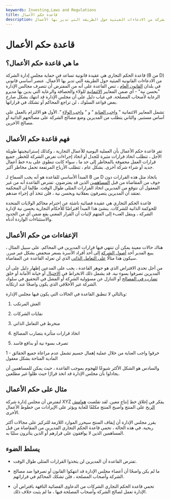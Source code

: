 ```yaml
---
keywords: Investing,Laws and Regulations
title: قاعدة حكم الأعمال
description: تساعد قاعدة حكم الأعمال على عزل مجلس إدارة الشركة من الادعاءات العبثية حول الطريقة التي تدير بها الأعمال.
---
```


# قاعدة حكم الأعمال
## ما هي قاعدة حكم الأعمال؟

قاعدة الحكم التجاري هي عقيدة قانونية تساعد في حماية مجلس إدارة الشركة (B من D) من الادعاءات القانونية العبثية حول الطريقة التي تدير بها الأعمال. عنصر أساسي قانوني في بلدان [القانون العام](/common-law) ، تنص القاعدة على أنه من المفترض أن تتصرف مجالس الإدارة "بحسن نية" - أي ضمن المعايير [الائتمانية](/fiduciary) للولاء والحصافة والرعاية التي يدين بها مديرو الرعاية لأصحاب المصلحة. في غياب دليل على أن مجلس الإدارة قد انتهك بشكل صارخ بعض قواعد السلوك ، لن تراجع المحاكم أو تشكك في قراراتها.

تشمل المعايير الائتمانية " [واجب العناية](/duty-care) " و " [واجب الولاء](/duty-loyalty) ". الأول هو الالتزام بالعمل على أساس مستنير. والثاني يتطلب من المديرين وضع مصالح الشركة على مصالحهم الذاتية أو مصالح الآخرين.

## فهم قاعدة حكم الأعمال

تقر قاعدة حكم الأعمال بأن العملية اليومية للأعمال التجارية ، وكذلك إستراتيجيتها طويلة الأجل ، تتطلب اتخاذ قرارات مثيرة للجدل أو اتخاذ إجراءات تعرض الشركة للخطر. جميع قرارات العمل محفوفة بالمخاطر إلى حد ما ، سواء كانت تنطوي على بدء خط أعمال جديد أو شراء شركة أخرى. بشكل عام ، تتطلب الأرباح المرتفعة تحمل مخاطر أكبر.

المبدأ الأساسي للقاعدة هو أنه يجب السماح لـ B من D باتخاذ مثل هذه القرارات دون خوف من المقاضاة من قبل [المساهمين](/shareholder) الذين قد يعترضون. تفترض القاعدة أنه من غير المعقول أن نتوقع من المديرين اتخاذ القرارات المثلى طوال الوقت. طالما أن المحكمة تعتقد أن المديرين يتصرفون بعقلانية وبحسن نية ، فلن تتخذ أي إجراء ضدهم.

قاعدة الحكم التجاري هي عقيدة قضائية ناشئة عن احترام محاكم الولايات المتحدة للحوكمة الذاتية للشركات. ينشئ هذا المبدأ افتراضًا للأحكام التجارية بحسن نية لإدارة الشركة ، وينقل العبء إلى المتهم لإثبات أن القرار المعني يقع ضمن أي من الحدود والاستثناءات الواردة أدناه.

## الإعفاءات من حكم الأعمال

هناك حالات معينة يمكن أن تنتهي فيها قرارات المديرين في المحاكم. على سبيل المثال ، يبيع المدير أحد [أصول الشركة](/asset) إلى أحد أفراد الأسرة بسعر منخفض بشكل غير مبرر. سيكون هذا مثالًا [على التعامل الذاتي](/self-dealing) الذي لن تعزله القاعدة عن المقاضاة.

من أجل تحدي الافتراض الذي هو جوهر القاعدة ، يجب على المدعين إظهار دليل على أن المديرين تصرفوا بسوء نية. قد يشمل ذلك الانخراط في [الاحتيال](/fraud) أو خيانة الأمانة أو خلق [تضارب في المصالح](/conflict-of-interest) أو التنازل عن مسؤولية الشركة أو الفشل في التحقيق في سلوك الشركة غير الأخلاقي الذي يكون واضحًا عند ارتكابه.

وبالتالي لا تنطبق القاعدة في الحالات التي يكون فيها مجلس الإدارة:

1. الغش المرتكب

1. نفايات الشركات

1. منخرط في التعامل الذاتي

1. اتخاذ قرارات متأثرة بتضارب المصالح

1. تصرف بسوء نية أو بدافع فاسد

1 - خرقوا واجب العناية من خلال عملية إهمال جسيم تشمل عدم مراعاة جميع الحقائق المادية المتاحة بشكل معقول

والسادس هو الشكل الأكثر شيوعًا للهجوم بموجب القاعدة ، حيث يمكن للمساهمين أن يجادلوا بأن مجلس الإدارة قد اتخذ قرارًا حيث ظلوا غير مطلعين.

## مثال على حكم الأعمال

لنفترض أن مجلس إدارة شركة XYZ يفكر في إغلاق خط إنتاج معين. لقد تقلصت [هوامش الربح](/profitmargin) على المنتج وأصبح المنتج مكلفًا للغاية ويؤثر على الإيرادات من خطوط الأعمال الأخرى.

يقرر مجلس الإدارة أن إيقاف المنتج سيحرر الموارد اللازمة للتركيز على مجالات أكثر ربحية. في هذه الحالة ، تحمي قاعدة الحكم التجاري المديرين من المقاضاة من قبل المساهمين الذين لا يوافقون على قرارهم أو الذين يتأثرون سلبًا به.

## يسلط الضوء

- تفترض القاعدة أن المديرين لن يتخذوا القرارات المثلى طوال الوقت.

- ما لم يكن واضحًا أن أعضاء مجلس الإدارة قد انتهكوا القانون أو تصرفوا ضد مصالح الشركة وأصحاب المصلحة ، فلن تشكك المحاكم في قراراتهم.

- تحمي قاعدة الحكم التجاري الشركات من الدعاوى القضائية التافهة بافتراض أن الإدارة تعمل لصالح الشركة وأصحاب المصلحة فيها ، ما لم يثبت خلاف ذلك.

